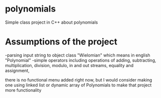 # polynomials
Simple class project in C++ about polynomials

# Assumptions of the project
-parsing input string to object class "Wielomian" which means in english "Polynomial"</b>
-simple operators including operations of adding, subtracting, multiplication, division, modulo, in and out streams, equality and assignment,

there is no functional menu added right now, but I would consider making one using linked list or dynamic array of Polynomials to make that project more functionality 
